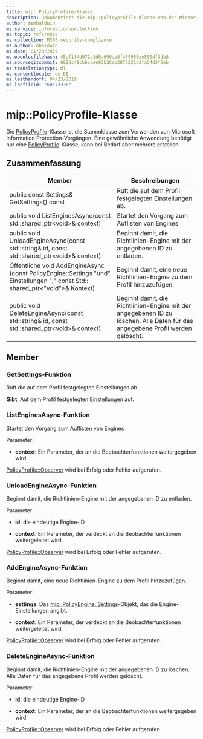 ```yaml
---
title: mip::PolicyProfile-Klasse
description: Dokumentiert die mip::policyprofile-Klasse von der Microsoft Information Protection (MIP) SDK.
author: msmbaldwin
ms.service: information-protection
ms.topic: reference
ms.collection: M365-security-compliance
ms.author: mbaldwin
ms.date: 01/28/2019
ms.openlocfilehash: 45af1f4d072a1d8a690aa8f459950ae500df3db8
ms.sourcegitcommit: 682dc48cbbcbee93b26ab3872231b3fa54d3f6eb
ms.translationtype: MT
ms.contentlocale: de-DE
ms.lasthandoff: 04/23/2019
ms.locfileid: "60173336"
---
```

# <a name="class-mippolicyprofile"></a>mip::PolicyProfile-Klasse 
Die [PolicyProfile](class_mip_policyprofile.md)-Klasse ist die Stammklasse zum Verwenden von Microsoft Information Protection-Vorgängen. Eine gewöhnliche Anwendung benötigt nur eine [PolicyProfile](class_mip_policyprofile.md)-Klasse, kann bei Bedarf aber mehrere erstellen.
  
## <a name="summary"></a>Zusammenfassung
 Member                        | Beschreibungen                                
--------------------------------|---------------------------------------------
public const Settings& GetSettings() const  |  Ruft die auf dem Profil festgelegten Einstellungen ab.
public void ListEnginesAsync(const std::shared_ptr\<void\>& context)  |  Startet den Vorgang zum Auflisten von Engines
public void UnloadEngineAsync(const std::string& id, const std::shared_ptr\<void\>& context)  |  Beginnt damit, die Richtlinien-Engine mit der angegebenen ID zu entladen.
Öffentliche void AddEngineAsync (const PolicyEngine::Settings "und" Einstellungen "," const Std:: shared_ptr\<"void"\>& Kontext)  |  Beginnt damit, eine neue Richtlinien-Engine zu dem Profil hinzuzufügen.
public void DeleteEngineAsync(const std::string& id, const std::shared_ptr\<void\>& context)  |  Beginnt damit, die Richtlinien-Engine mit der angegebenen ID zu löschen. Alle Daten für das angegebene Profil werden gelöscht.
  
## <a name="members"></a>Member
  
### <a name="getsettings-function"></a>GetSettings-Funktion
Ruft die auf dem Profil festgelegten Einstellungen ab.

  
**Gibt**: Auf dem Profil festgelegten Einstellungen auf.
  
### <a name="listenginesasync-function"></a>ListEnginesAsync-Funktion
Startet den Vorgang zum Auflisten von Engines

Parameter:  
* **context**: Ein Parameter, der an die Beobachterfunktionen weitergegeben wird. 


[PolicyProfile::Observer](class_mip_policyprofile_observer.md) wird bei Erfolg oder Fehler aufgerufen.
  
### <a name="unloadengineasync-function"></a>UnloadEngineAsync-Funktion
Beginnt damit, die Richtlinien-Engine mit der angegebenen ID zu entladen.

Parameter:  
* **id**: die eindeutige Engine-ID 


* **context**: Ein Parameter, der verdeckt an die Beobachterfunktionen weitergeleitet wird. 


[PolicyProfile::Observer](class_mip_policyprofile_observer.md) wird bei Erfolg oder Fehler aufgerufen.
  
### <a name="addengineasync-function"></a>AddEngineAsync-Funktion
Beginnt damit, eine neue Richtlinien-Engine zu dem Profil hinzuzufügen.

Parameter:  
* **settings**: Das [mip::PolicyEngine::Settings](class_mip_policyengine_settings.md)-Objekt, das die Engine-Einstellungen angibt. 


* **context**: Ein Parameter, der verdeckt an die Beobachterfunktionen weitergeleitet wird. 


[PolicyProfile::Observer](class_mip_policyprofile_observer.md) wird bei Erfolg oder Fehler aufgerufen.
  
### <a name="deleteengineasync-function"></a>DeleteEngineAsync-Funktion
Beginnt damit, die Richtlinien-Engine mit der angegebenen ID zu löschen. Alle Daten für das angegebene Profil werden gelöscht.

Parameter:  
* **id**: die eindeutige Engine-ID 


* **context**: Ein Parameter, der an die Beobachterfunktionen weitergegeben wird. 


[PolicyProfile::Observer](class_mip_policyprofile_observer.md) wird bei Erfolg oder Fehler aufgerufen.